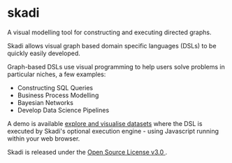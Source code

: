 # skadi

A visual modelling tool for constructing and executing directed graphs.

Skadi allows visual graph based domain specific languages (DSLs) to be quickly easily developed.

Graph-based DSLs use visual programming to help users solve problems in particular niches, a few examples:

* Constructing SQL Queries
* Business Process Modelling
* Bayesian Networks
* Develop Data Science Pipelines

A demo is available [explore and visualise datasets](https://visualtopology.github.io/skadi/examples/dataviz/app/) where the DSL is executed by Skadi's optional execution engine - using Javascript running within your web browser.

Skadi is released under the [Open Source License v3.0 ](https://opensource.org/license/osl-3-0-php/).
